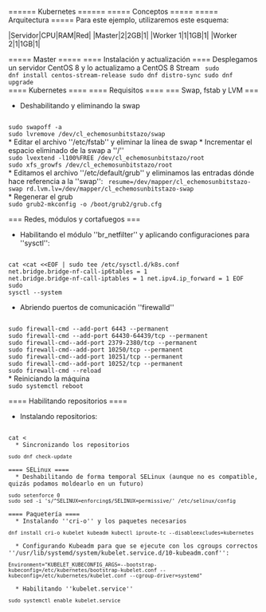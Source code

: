 ====== Kubernetes ======
===== Conceptos =====
===== Arquitectura =====
Para este ejemplo, utilizaremos este esquema:

|Servidor|CPU|RAM|Red|
|Master|2|2GB|1|
|Worker 1|1|1GB|1|
|Worker 2|1|1GB|1|

===== Master =====
==== Instalación y actualización ====
Desplegamos un servidor CentOS 8 y lo actualizamo a CentOS 8 Stream
<code bash>
sudo dnf install centos-stream-release
sudo dnf distro-sync
sudo dnf upgrade
</code>
==== Kubernetes ====
==== Requisitos ====
=== Swap, fstab y LVM ===
  * Deshabilitando y eliminando la swap
<code bash>
sudo swapoff -a
sudo lvremove /dev/cl_echemosunbitstazo/swap
</code>
  * Editar el archivo ''/etc/fstab'' y eliminar la línea de swap
  * Incrementar el espacio eliminado de la swap a ''/''
<code bash>
sudo lvextend -l100%FREE /dev/cl_echemosunbitstazo/root
sudo xfs_growfs /dev/cl_echemosunbitstazo/root
</code>
  * Editamos el archivo ''/etc/default/grub'' y eliminamos las entradas dónde hace referencia a la ''swap'':
<code bash> resume=/dev/mapper/cl_echemosunbitstazo-swap rd.lvm.lv=/dev/mapper/cl_echemosunbitstazo-swap
</code>
  * Regenerar el grub
<code bash>
sudo grub2-mkconfig -o /boot/grub2/grub.cfg
</code>

=== Redes, módulos y cortafuegos ===
  * Habilitando el módulo ''br_netfilter'' y aplicando configuraciones para ''sysctl'':
<code bash>
cat <<EOF | sudo tee /etc/modules-load.d/k8s.conf
br_netfilter
EOF

cat <<EOF | sudo tee /etc/sysctl.d/k8s.conf
net.bridge.bridge-nf-call-ip6tables = 1
net.bridge.bridge-nf-call-iptables = 1
net.ipv4.ip_forward = 1
EOF
sudo sysctl --system
</code>
  * Abriendo puertos de comunicación ''firewalld''
<code bash>
sudo firewall-cmd --add-port 6443 --permanent
sudo firewall-cmd --add-port 64430-64439/tcp --permanent
sudo firewall-cmd--add-port 2379-2380/tcp --permanent
sudo firewall-cmd--add-port 10250/tcp --permanent
sudo firewall-cmd--add-port 10251/tcp --permanent
sudo firewall-cmd--add-port 10252/tcp --permanent
sudo firewall-cmd --reload
</code>
  * Reiniciando la máquina
<code bash>
sudo systemctl reboot
</code>


==== Habilitando repositorios ====

  * Instalando repositorios:
<code bash>
cat <<EOF | sudo tee /etc/yum.repos.d/kubernetes.repo
[kubernetes]
name=Kubernetes
baseurl=https://packages.cloud.google.com/yum/repos/kubernetes-el7-\$basearch
enabled=1
gpgcheck=1
repo_gpgcheck=1
gpgkey=https://packages.cloud.google.com/yum/doc/yum-key.gpg https://packages.cloud.google.com/yum/doc/rpm-package-key.gpg
exclude=kubelet kubeadm kubectl
EOF
sudo curl -L -o /etc/yum.repos.d/devel:kubic:libcontainers:stable.repo https://download.opensuse.org/repositories/devel:/kubic:/libcontainers:/stable/CentOS_8_Stream/devel:kubic:libcontainers:stable.repo
sudo curl -L -o /etc/yum.repos.d/devel:kubic:libcontainers:stable:cri-o:v1.20.repo https://download.opensuse.org/repositories/devel:/kubic:/libcontainers:/stable:/cri-o:/1.20/CentOS_7/devel:kubic:libcontainers:stable:cri-o:1.20.repo
</code>
  * Sincronizando los repositorios
<code bash>
sudo dnf check-update
</code>
==== SELinux ====
  * Deshabilitando de forma temporal SELinux (aunque no es compatible, quizás podamos moldearlo en un futuro)
<code bash>
sudo setenforce 0
sudo sed -i 's/^SELINUX=enforcing$/SELINUX=permissive/' /etc/selinux/config
</code>
==== Paquetería ====
  * Instalando ''cri-o'' y los paquetes necesarios
<code bash>
dnf install cri-o kubelet kubeadm kubectl iproute-tc --disableexcludes=kubernetes
</code>
  * Configurando Kubeadm para que se ejecute con los cgroups correctos ''/usr/lib/systemd/system/kubelet.service.d/10-kubeadm.conf'':
<code bash>
Environment="KUBELET_KUBECONFIG_ARGS=--bootstrap-kubeconfig=/etc/kubernetes/bootstrap-kubelet.conf --kubeconfig=/etc/kubernetes/kubelet.conf --cgroup-driver=systemd"
</code>
  * Habilitando ''kubelet.service''
<code bash>
sudo systemctl enable kubelet.service
</code>







